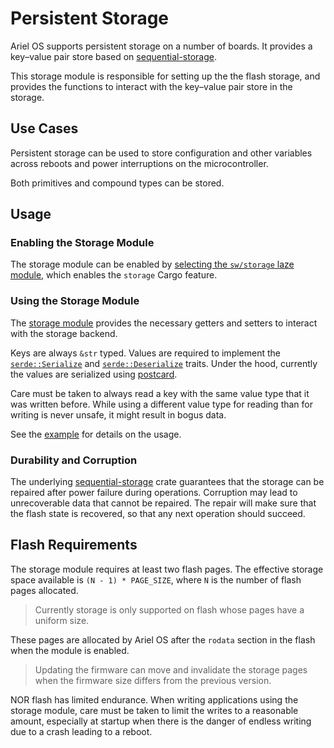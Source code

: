 # Persistent Storage

Ariel OS supports persistent storage on a number of boards.
It provides a key–value pair store based on [sequential-storage].

This storage module is responsible for setting up the the flash storage,
and provides the functions to interact with the key–value pair store in the storage.

## Use Cases

Persistent storage can be used to store configuration and other variables
across reboots and power interruptions on the microcontroller.

Both primitives and compound types can be stored.

## Usage

### Enabling the Storage Module

The storage module can be enabled by [selecting the `sw/storage` laze module][laze-modules-book],
which enables the `storage` Cargo feature.

### Using the Storage Module

The [storage module] provides the necessary getters and setters
to interact with the storage backend.

Keys are always `&str` typed.
Values are required to implement the [`serde::Serialize`][serde-serialize]
and [`serde::Deserialize`][serde-deserialize] traits.
Under the hood, currently the values are serialized using [postcard].

Care must be taken to always read a key with the same value type
that it was written before.
While using a different value type for reading than for writing is never unsafe,
it might result in bogus data.

See the [example][storage-example-repo] for details on the usage.

### Durability and Corruption

The underlying [sequential-storage] crate guarantees that the storage can be repaired
after power failure during operations.
Corruption may lead to unrecoverable data that cannot be repaired.
The repair will make sure that the flash state is recovered,
so that any next operation should succeed.

## Flash Requirements

The storage module requires at least two flash pages.
The effective storage space available is `(N - 1) * PAGE_SIZE`,
where `N` is the number of flash pages allocated.

> Currently storage is only supported on flash whose pages have a uniform size.

These pages are allocated by Ariel OS after the `rodata` section in the flash
when the module is enabled.

> Updating the firmware can move and invalidate the storage pages
  when the firmware size differs from the previous version.

NOR flash has limited endurance.
When writing applications using the storage module,
care must be taken to limit the writes to a reasonable amount,
especially at startup when there is the danger of endless writing
due to a crash leading to a reboot.

[sequential-storage]: https://crates.io/crates/sequential-storage
[laze-modules-book]: ./build-system.md#laze-modules
[storage-example-repo]: https://github.com/ariel-os/ariel-os/tree/main/examples/storage
[storage module]: https://ariel-os.github.io/ariel-os/dev/docs/api/ariel_os/storage/index.html
[serde-serialize]: https://docs.rs/serde/latest/serde/trait.Serialize.html
[serde-deserialize]: https://docs.rs/serde/latest/serde/trait.Deserialize.html
[postcard]: https://github.com/jamesmunns/postcard
